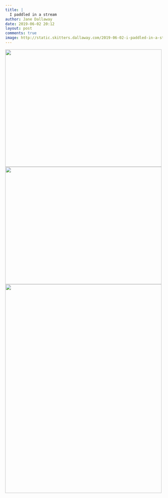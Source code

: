 ```yaml
---
title: |
  I paddled in a stream
author: Jane Dallaway
date: 2019-06-02 20:12
layout: post
comments: true
image: http://static.skitters.dallaway.com/2019-06-02-i-paddled-in-a-stream-thumb-1-IMG-9380.JPG
---
```


<div>
        <a href="http://static.skitters.dallaway.com/2019-06-02-i-paddled-in-a-stream-fullsize-1-IMG-9380.JPG">
          <img src="http://static.skitters.dallaway.com/2019-06-02-i-paddled-in-a-stream-thumb-1-IMG-9380.JPG" width="500" height="375"/>
        </a>
      </div><div>
        <a href="http://static.skitters.dallaway.com/2019-06-02-i-paddled-in-a-stream-fullsize-2-IMG-9382.JPG">
          <img src="http://static.skitters.dallaway.com/2019-06-02-i-paddled-in-a-stream-thumb-2-IMG-9382.JPG" width="500" height="375"/>
        </a>
      </div><div>
        <a href="http://static.skitters.dallaway.com/2019-06-02-i-paddled-in-a-stream-fullsize-3-IMG-9383.JPG">
          <img src="http://static.skitters.dallaway.com/2019-06-02-i-paddled-in-a-stream-thumb-3-IMG-9383.JPG" width="500" height="667"/>
        </a>
      </div>


   
      